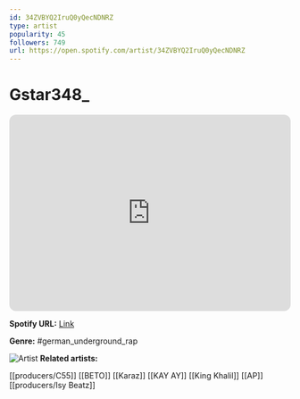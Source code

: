```yaml
---
id: 34ZVBYQ2IruQ0yQecNDNRZ
type: artist
popularity: 45
followers: 749
url: https://open.spotify.com/artist/34ZVBYQ2IruQ0yQecNDNRZ
---
```

# Gstar348_

<iframe style="border-radius:12px" src="https://open.spotify.com/embed/artist/34ZVBYQ2IruQ0yQecNDNRZ" width="100%" height="352" frameBorder="0" allowfullscreen="" allow="autoplay; clipboard-write; encrypted-media; fullscreen; picture-in-picture" loading="lazy"></iframe>

**Spotify URL:** [Link](https://open.spotify.com/artist/34ZVBYQ2IruQ0yQecNDNRZ)

**Genre:**  #german_underground_rap

![Artist](https://i.scdn.co/image/ab67616d0000b273af9a1570a546a92c0f5d0c00)
**Related artists:**

[[producers/C55]]
[[BETO]]
[[Karaz]]
[[KAY AY]]
[[King Khalil]]
[[AP]]
[[producers/Isy Beatz]]
